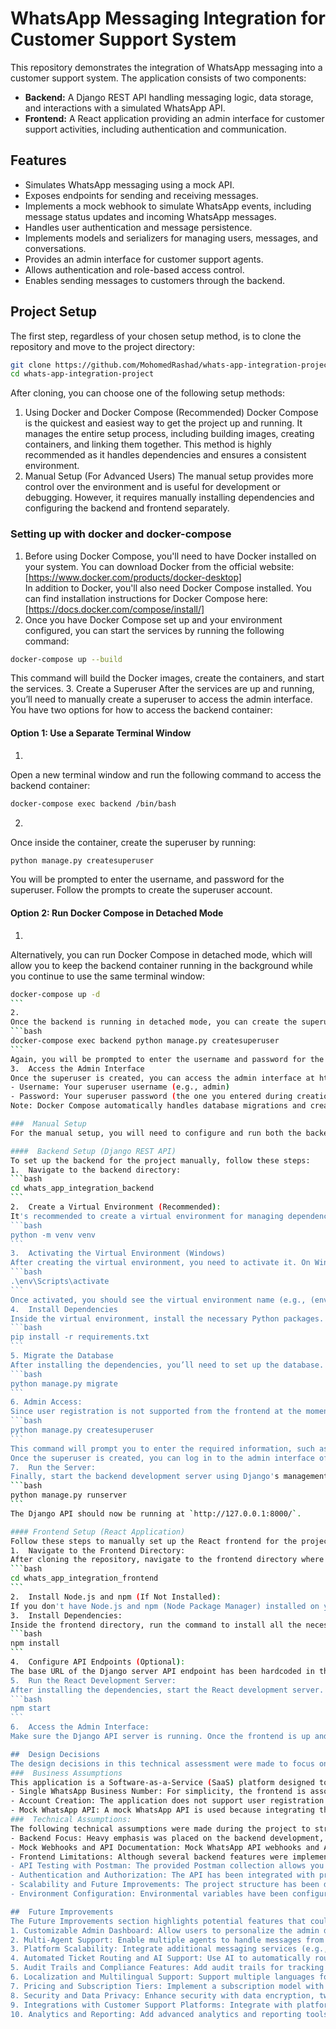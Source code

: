# WhatsApp Messaging Integration for Customer Support System
This repository demonstrates the integration of WhatsApp messaging into a customer support system. The application consists of two components:
-   **Backend:** A Django REST API handling messaging logic, data storage, and interactions with a simulated WhatsApp API.
-  **Frontend:** A React application providing an admin interface for customer support activities, including authentication and communication.
## Features
-   Simulates WhatsApp messaging using a mock API.
-   Exposes endpoints for sending and receiving messages.
- Implements a mock webhook to simulate WhatsApp events, including message status updates and incoming WhatsApp messages.
-   Handles user authentication and message persistence.
-   Implements models and serializers for managing users, messages, and conversations.
-   Provides an admin interface for customer support agents.
-   Allows authentication and role-based access control.
-   Enables sending messages to customers through the backend.
##  Project Setup
The first step, regardless of your chosen setup method, is to clone the repository and move to the project directory:
```bash
git clone https://github.com/MohomedRashad/whats-app-integration-project.git
cd whats-app-integration-project
```
After cloning, you can choose one of the following setup methods:
1.  Using Docker and Docker Compose (Recommended)
Docker Compose is the quickest and easiest way to get the project up and running. It manages the entire setup process, including building images, creating containers, and linking them together. This method is highly recommended as it handles dependencies and ensures a consistent environment.
2.  Manual Setup (For Advanced Users)
The manual setup provides more control over the environment and is useful for development or debugging. However, it requires manually installing dependencies and configuring the backend and frontend separately.

###  Setting up with docker and docker-compose
1. Before using Docker Compose, you'll need to have Docker installed on your system. You can download Docker from the official website: [https://www.docker.com/products/docker-desktop]  
In addition to Docker, you'll also need Docker Compose installed. You can find installation instructions for Docker Compose here: [https://docs.docker.com/compose/install/]  
2. Once you have Docker Compose set up and your environment configured, you can start the services by running the following command:
```bash
docker-compose up --build
```
This command will build the Docker images, create the containers, and start the services.
3. Create a Superuser
After the services are up and running, you’ll need to manually create a superuser to access the admin interface. You have two options for how to access the backend container:
####  Option 1: Use a Separate Terminal Window
1. 
Open a new terminal window and run the following command to access the backend container:
```bash
docker-compose exec backend /bin/bash
```
2.  
Once inside the container, create the superuser by running:
```bash
python manage.py createsuperuser
```
You will be prompted to enter the username, and password for the superuser. Follow the prompts to create the superuser account.
####  Option 2: Run Docker Compose in Detached Mode
1. 
Alternatively, you can run Docker Compose in detached mode, which will allow you to keep the backend container running in the background while you continue to use the same terminal window:
~~~bash
docker-compose up -d
```
2. 
Once the backend is running in detached mode, you can create the superuser by running the following command in the same terminal window:
```bash
docker-compose exec backend python manage.py createsuperuser
```
Again, you will be prompted to enter the username and password for the superuser. Complete the prompts to create the superuser.
3.  Access the Admin Interface
Once the superuser is created, you can access the admin interface at http://localhost:3000.
- Username: Your superuser username (e.g., admin)
- Password: Your superuser password (the one you entered during creation)  
Note: Docker Compose automatically handles database migrations and creates a superuser (admin/admin) for the backend API.

###  Manual Setup
For the manual setup, you will need to configure and run both the backend (Django REST API) and frontend (React) independently. This requires using two separate terminal windows to handle both services simultaneously.

####  Backend Setup (Django REST API)
To set up the backend for the project manually, follow these steps:
1.  Navigate to the backend directory:
```bash
cd whats_app_integration_backend
```
2.  Create a Virtual Environment (Recommended):
It's recommended to create a virtual environment for managing dependencies. This isolates the project’s dependencies from your global Python environment. Create and activate the virtual environment following the instructions for Windows.
```bash
python -m venv venv
```
3.  Activating the Virtual Environment (Windows)
After creating the virtual environment, you need to activate it. On Windows, you can do this by running the following command in the same terminal window where the virtual environment was created:
```bash
.\env\Scripts\activate
```
Once activated, you should see the virtual environment name (e.g., (env)) at the beginning of the command prompt. This indicates that the virtual environment is active, and any Python packages you install will be contained within it.  
4.  Install Dependencies
Inside the virtual environment, install the necessary Python packages. These packages are listed in the requirements.txt file and include everything needed to run the Django application.
```bash
pip install -r requirements.txt
```
5. Migrate the Database
After installing the dependencies, you’ll need to set up the database. Since the project uses SQLite, running the database migrations will create the necessary tables in the SQLite database file.
```bash
python manage.py migrate
```
6. Admin Access:
Since user registration is not supported from the frontend at the moment, creating a superuser account manually will grant you access to the system.
```bash
python manage.py createsuperuser
```
This command will prompt you to enter the required information, such as the username, and password for the superuser account. Ensure that the credentials you choose are secure and memorable, as these will be used to access the admin interface.  
Once the superuser is created, you can log in to the admin interface of the frontend using the credentials you provided during the superuser creation process. The frontend will be accessible at http://localhost:3000.  
7.  Run the Server:
Finally, start the backend development server using Django's management command.
```bash
python manage.py runserver
```
The Django API should now be running at `http://127.0.0.1:8000/`.

#### Frontend Setup (React Application)
Follow these steps to manually set up the React frontend for the project:
1.  Navigate to the Frontend Directory:
After cloning the repository, navigate to the frontend directory where the React project is located. This should be run from the root directory of the cloned project:
```bash
cd whats_app_integration_frontend
```
2.  Install Node.js and npm (If Not Installed):
If you don't have Node.js and npm (Node Package Manager) installed on your system, you'll need to install them. Visit the Node.js website and download the latest stable version for your operating system.
3.  Install Dependencies:
Inside the frontend directory, run the command to install all the necessary dependencies. This will download and install the packages listed in the package.json file, which are required for the React application to run.
```bash
npm install
```
4.  Configure API Endpoints (Optional):
The base URL of the Django server API endpoint has been hardcoded in the .env file located in the frontend directory. If you need to modify the backend URL, you can do so in one place by updating the .env file. This step is only necessary if you're using a custom backend URL or if the default configuration requires adjustments.
5.  Run the React Development Server:
After installing the dependencies, start the React development server. This will launch the frontend application, and it will be accessible at http://localhost:3000 in your browser.
```bash
npm start
```
6.  Access the Admin Interface:
Make sure the Django API server is running. Once the frontend is up and running, you can log in using the superuser credentials you created earlier. The admin interface should now be available for you to interact with.

##  Design Decisions
The design decisions in this technical assessment were made to focus on evaluating the integration of WhatsApp messaging within a customer support system. Due to the scope of the assessment, the backend was prioritized, while the frontend was simplified. The main objective was to simulate a WhatsApp messaging system using a mock API, as access to the real WhatsApp Cloud API wasn't feasible. The system was designed with scalability in mind, ensuring that future improvements and additional features could be added without major changes to the current setup.
###  Business Assumptions
This application is a Software-as-a-Service (SaaS) platform designed to integrate WhatsApp messaging for customer support systems. The following business assumptions were made to simplify the implementation:
- Single WhatsApp Business Number: For simplicity, the frontend is associated with a single WhatsApp Business number, which is hardcoded. This setup can be extended in future versions to support multiple numbers.
- Account Creation: The application does not support user registration. Instead, the super admin creates an account, sets the credentials, and associates it with a WhatsApp Business number. The super admin can then grant access to support agents who manage customer conversations and tickets.
- Mock WhatsApp API: A mock WhatsApp API is used because integrating the real WhatsApp Cloud API is not feasible for this demonstration. This mock API simulates the behavior of the real WhatsApp API, enabling realistic testing and illustration of message sending and receiving.
###  Technical Assumptions:
The following technical assumptions were made during the project to streamline the development process:
- Backend Focus: Heavy emphasis was placed on the backend development, specifically integrating and simulating the WhatsApp API. The main focus was to implement the vacant system.
- Mock Webhooks and API Documentation: Mock WhatsApp API webhooks and API documentation have been included to enhance the development process and provide a clear understanding of the system. The Postman collection, which contains all API endpoints and related information, has been exported and saved in the root folder of this repo for easy use. Importing the collection through the Postman app would be the fastest way to get the full idea about the API.
- Frontend Limitations: Although several backend features were implemented, not all frontend functionalities have been fully implemented due to time constraints and the focus on backend development. As a result, there are some issues in the frontend, and the code quality isn't as clean compared to the backend API implementation. The frontend was not prioritized in this phase, so it remains simplified for now.
- API Testing with Postman: The provided Postman collection allows you to test the API endpoints, with sample data included for easier testing and understanding of the system.
- Authentication and Authorization: The API has been integrated with proper authentication and authorization mechanisms for illustration purposes, utilizing the Django REST Simple JWT library. All endpoints are protected to ensure that only authenticated users can perform actions.
- Scalability and Future Improvements: The project structure has been designed with scalability in mind, allowing for future improvements both in the backend and frontend. The backend has been modularized to facilitate easy integration of additional features, while the frontend can be expanded and improved based on the needs of the application.
- Environment Configuration: Environmental variables have been configured to ensure that different deployment environments (e.g., development, staging, production) can be easily handled. These variables should be customized to fit specific deployment configurations.

##  Future Improvements
The Future Improvements section highlights potential features that could enhance the platform. These improvements focus on increasing flexibility, expanding functionalities, and providing better scalability. The goal is to allow the system to grow with user needs and integrate new capabilities. Some of these improvements include:
1. Customizable Admin Dashboard: Allow users to personalize the admin dashboard for their specific customer support needs, including custom reporting and workflow tools.
2. Multi-Agent Support: Enable multiple agents to handle messages from the same WhatsApp Business number, with features like agent routing and ticket priority assignment.
3. Platform Scalability: Integrate additional messaging services (e.g., SMS, Facebook Messenger, Telegram) to manage inquiries from multiple channels.
4. Automated Ticket Routing and AI Support: Use AI to automatically route tickets based on customer queries and agent expertise, with chatbots to handle FAQs.
5. Audit Trails and Compliance Features: Add audit trails for tracking agent activities to help meet compliance standards (e.g., GDPR, HIPAA).
6. Localization and Multilingual Support: Support multiple languages for businesses in different regions, including localized front-end interfaces and multi-language automated messages.
7. Pricing and Subscription Tiers: Implement a subscription model with multiple pricing tiers, offering advanced features for higher tiers and a free tier for smaller businesses.
8. Security and Data Privacy: Enhance security with data encryption, two-factor authentication, and compliance certifications like SOC 2.
9. Integrations with Customer Support Platforms: Integrate with platforms like Zendesk, Freshdesk, and ServiceNow to manage WhatsApp messages along with other channels.
10. Analytics and Reporting: Add advanced analytics and reporting tools to track KPIs like response times, customer satisfaction, and agent performance.